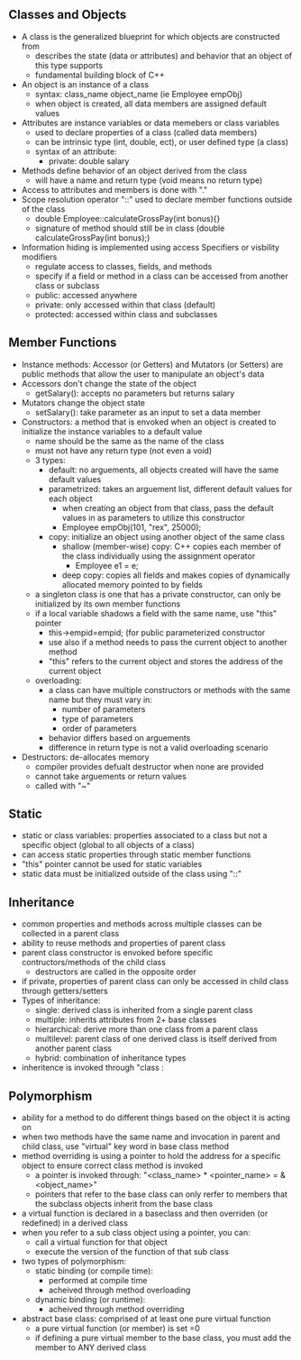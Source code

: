 ## Classes and Objects
- A class is the generalized blueprint for which objects are constructed from
  - describes the state (data or attributes) and behavior that an object of this type supports
  - fundamental building block of C++
- An object is an instance of a class
  - syntax: class_name object_name (ie Employee empObj)
  - when object is created, all data members are assigned default values
- Attributes are instance variables or data memebers or class variables
  - used to declare properties of a class (called data members)
  - can be intrinsic type (int, double, ect), or user defined type (a class)
  - syntax of an attribute:
    - private: double salary
- Methods define behavior of an object derived from the class
  - will have a name and return type (void means no return type)
- Access to attributes and members is done with "."
- Scope resolution operator "::" used to declare member functions outside of the class
  - double Employee::calculateGrossPay(int bonus){}
  - signature of method should still be in class (double calculateGrossPay(int bonus);)
- Information hiding is implemented using access Specifiers or visbility modifiers
  - regulate access to classes, fields, and methods
  - specify if a field or method in a class can be accessed from another class or subclass
  - public: accessed anywhere
  - private: only accessed within that class (default)
  - protected: accessed within class and subclasses

## Member Functions
- Instance methods: Accessor (or Getters) and Mutators (or Setters) are public methods that allow the user to manipulate an object's data
- Accessors don't change the state of the object
  - getSalary(): accepts no parameters but returns salary
- Mutators change the object state
  - setSalary(): take parameter as an input to set a data member
- Constructors: a method that is envoked when an object is created to initialize the instance variables to a default value
  - name should be the same as the name of the class
  - must not have any return type (not even a void)
  - 3 types: 
    - default: no arguements, all objects created will have the same default values
    - parametrized: takes an arguement list, different default values for each object
      - when creating an object from that class, pass the default values in as parameters to utilize this constructor 
      - Employee empObj(101, "rex", 25000);
    - copy: initialize an object using another object of the same class
      - shallow (member-wise) copy: C++ copies each member of the class individually using the assignment operator
        - Employee e1 = e;
      - deep copy: copies all fields and makes copies of dynamically allocated memory pointed to by fields
  - a singleton class is one that has a private constructor, can only be initialized by its own member functions
  - if a local variable shadows a field with the same name, use "this" pointer
    - this->empid=empid; (for public parameterized constructor
    - use also if a method needs to pass the current object to another method
    - "this" refers to the current object and stores the address of the current object
  - overloading: 
    - a class can have multiple constructors or methods with the same name but they must vary in:
      - number of parameters
      - type of parameters
      - order of parameters
    - behavior differs based on arguements
    - difference in return type is not a valid overloading scenario
- Destructors: de-allocates memory
  - compiler provides defualt destructor when none are provided
  - cannot take arguements or return values
  - called with "~"


## Static
- static or class variables: properties associated to a class but not a specific object (global to all objects of a class)
- can access static properties through static member functions
- "this" pointer cannot be used for static variables
- static data must be initialized outside of the class using "::"

## Inheritance
- common properties and methods across multiple classes can be collected in a parent class
- ability to reuse methods and properties of parent class
- parent class constructor is envoked before specific contructors/methods of the child class
  - destructors are called in the opposite order
- if private, properties of parent class can only be accessed in child class through getters/setters
- Types of inheritance: 
  - single: derived class is inherited from a single parent class
  - multiple: inherits attributes from 2+ base classes
  - hierarchical: derive more than one class from a parent class
  - multilevel: parent class of one derived class is itself derived from another parent class
  - hybrid: combination of inheritance types
- inheritence is invoked through "class <parent> : <access modifier> <child>
  
## Polymorphism
- ability for a method to do different things based on the object it is acting on
- when two methods have the same name and invocation in parent and child class, use "virtual" key word in base class method 
- method overriding is using a pointer to hold the address for a specific object to ensure correct class method is invoked
  - a pointer is invoked through: "<class_name> * <pointer_name> = &<object_name>"
  - pointers that refer to the base class can only rerfer to members that the subclass objects inherit from the base class
- a virtual function is declared in a baseclass and then overriden (or redefined) in a derived class
- when you refer to a sub class object using a pointer, you can:
  - call a virtual function for that object
  - execute the version of the function of that sub class
- two types of polymorphism:
  - static binding (or compile time):
    - performed at compile time
    - acheived through method overloading
  - dynamic binding (or runtime):
    - acheived through method overriding
- abstract base class: comprised of at least one pure virtual function
  - a pure virtual function (or member) is set =0
  - if defining a pure virtual member to the base class, you must add the member to ANY derived class
